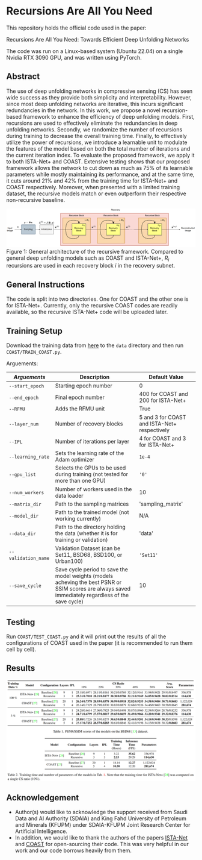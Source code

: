 # Recursions Are All You Need
This repository holds the official code used in the paper:

Recursions Are All You Need: Towards Efficient Deep Unfolding Networks

The code was run on a Linux-based system (Ubuntu 22.04) on a single Nvidia RTX 3090 GPU, and was written using PyTorch.

## Abstract
The use of deep unfolding networks in compressive sensing (CS) has seen wide success as they provide both simplicity and interpretability. However, since most deep unfolding networks are iterative, this incurs significant redundancies in the network. In this work, we propose a novel recursion-based framework to enhance the efficiency of deep unfolding models. First, recursions are used to effectively eliminate the redundancies in deep unfolding networks. Secondly, we randomize the number of recursions during training to decrease the overall training time. Finally, to effectively utilize the power of recursions, we introduce a learnable unit to modulate the features of the model based on both the total number of iterations and the current iteration index. To evaluate the proposed framework, we apply it to both ISTA-Net+ and COAST. Extensive testing shows that our proposed framework allows the network to cut down as much as 75% of its learnable parameters while mostly maintaining its performance, and at the same time, it cuts around 21% and 42% from the training time for ISTA-Net+ and COAST respectively. Moreover, when presented with a limited training dataset, the recursive models match or even outperform their respective non-recursive baseline.

![Recursive_Framework](/Figures/Recursive_Framework.png)
Figure 1: General architecture of the recursive framework. Compared to general deep unfolding models such as COAST and ISTA-Net+, $R_i$ recursions are used in each recovery block $i$ in the recovery subnet.

## General Instructions
The code is split into two directories. One for COAST and the other one is for ISTA-Net+. Currently, only the recursive COAST codes are readily available, so the recursive ISTA-Net+ code will be uploaded later.

## Training Setup
Download the training data from [here](https://drive.google.com/file/d/14CKidNsC795vPfxFDXa1FH9QuNJKE3cp/view?usp=sharing) to the `data` directory and then run `COAST/TRAIN_COAST.py`.

Arguements:

| *Arguements* | Description | Default Value |
| ------------ | ----------- | ------------- |
| `--start_epoch` | Starting epoch number | 0 |
| `--end_epoch` | Final epoch number | 400 for COAST and 200 for ISTA-Net+ |
| `--RFMU` | Adds the RFMU unit | True |
| `--layer_num` | Number of recovery blocks | 5 and 3 for COAST and ISTA-Net+ respectively |
| `--IPL` | Number of iterations per layer | 4 for COAST and 3 for ISTA-Net+ |
| `--learning_rate` | Sets the learning rate of the Adam optimizer | `1e-4` |
| `--gpu_list` | Selects the GPUs to be used during training (not tested for more than one GPU) | `'0'` |
| `--num_workers` | Number of workers used in the data loader | 10 |
| `--matrix_dir` | Path to the sampling matrices | 'sampling_matrix' |
| `--model_dir` | Path to the trained model (not working currently) | N/A |
| `--data_dir` | Path to the directory holding the data (whether it is for training or validation) | 'data' |
| `--validation_name` | Validation Dataset (can be Set11, BSD68, BSD100, or Urban100) | `'Set11'` |
| `--save_cycle` | Save cycle period to save the model weights (models acheving the best PSNR or SSIM scores are always saved immediately regardless of the save cycle) | 10 |

## Testing
Run `COAST/TEST_COAST.py` and it will print out the results of all the configurations of COAST used in the paper (it is recommended to run them cell by cell).

## Results
![Tables](/Figures/Tables.png)

## Acknowledgement
- Author(s) would like to acknowledge the support received from Saudi Data and AI Authority (SDAIA) and King Fahd University of Petroleum and Minerals (KFUPM) under SDAIA-KFUPM Joint Research Center for Artificial Intelligence.
- In addition, we would like to thank the authors of the papers [ISTA-Net](https://github.com/jianzhangcs/ISTA-Net-PyTorch) and [COAST](https://github.com/jianzhangcs/COAST) for open-sourcing their code. This was very helpful in our work and our code borrows heavily from them.
